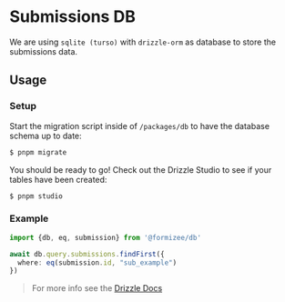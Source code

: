 # Submissions DB

We are using `sqlite (turso)` with `drizzle-orm` as database to store the submissions data.

## Usage

### Setup

Start the migration script inside of `/packages/db` to have the database schema
up to date:

```bash
$ pnpm migrate
```

You should be ready to go! Check out the Drizzle Studio to see if your tables
have been created:

```$
$ pnpm studio
```
### Example

```typescript
import {db, eq, submission} from '@formizee/db'

await db.query.submissions.findFirst({
  where: eq(submission.id, "sub_example")
})

```
> For more info see the [Drizzle Docs](https://orm.drizzle.team/docs/overview)
